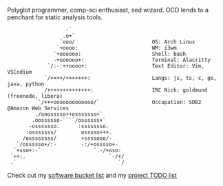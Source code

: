 Polyglot programmer, comp-sci enthusiast, sed wizard. OCD lends to a penchant for static analysis tools.

```
                   -`
                  .o+`
                 `ooo/                         OS: Arch Linux
                `+oooo:                        WM: i3wm
               `+oooooo:                       Shell: bash
               -+oooooo+:                      Terminal: Alacritty
             `/:-:++oooo+:                     Text Editor: Vim, VSCodium
            `/++++/+++++++:                    Langs: js, ts, c, go, java, python
           `/++++++++++++++:                   IRC Nick: goldmund (freenode, libera)
          `/+++ooooooooooooo/`                 Occupation: SDE2 @Amazon Web Services
         ./ooosssso++osssssso+`
        .oossssso-````/ossssss+`
       -osssssso.      :ssssssso.
      :osssssss/        osssso+++.
     /ossssssss/        +ssssooo/-
   `/ossssso+/:-        -:/+osssso+-
  `+sso+:-`                 `.-/+oso:
 `++:.                           `-/+/
 .`                                 `/
```

Check out my [software bucket list](./docs/mr_bucket.md)
and my [project TODO list](./docs/todo.md)
